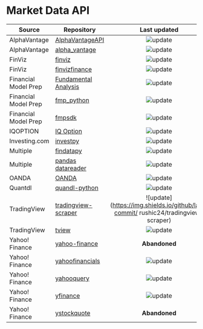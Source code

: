 # Market Data API

| Source               | Repository                                                              |                                     Last updated                                      |
| -------------------- | ----------------------------------------------------------------------- | :-----------------------------------------------------------------------------------: |
| AlphaVantage         | [AlphaVantageAPI](https://github.com/twopirllc/AlphaVantageAPI)         |    ![update](https://img.shields.io/github/last-commit/twopirllc/AlphaVantageAPI)     |
| AlphaVantage         | [alpha_vantage](https://github.com/RomelTorres/alpha_vantage)           |    ![update](https://img.shields.io/github/last-commit/RomelTorres/alpha_vantage)     |
| FinViz               | [finviz](https://github.com/mariostoev/finviz)                          |        ![update](https://img.shields.io/github/last-commit/mariostoev/finviz)         |
| FinViz               | [finvizfinance](https://github.com/lit26/finvizfinance)                 |       ![update](https://img.shields.io/github/last-commit/lit26/finvizfinance)        |
| Financial Model Prep | [Fundamental Analysis](https://github.com/JerBouma/FundamentalAnalysis) |   ![update](https://img.shields.io/github/last-commit/JerBouma/FundamentalAnalysis)   |
| Financial Model Prep | [fmp_python](https://github.com/ikbale/fmp_python)                      |        ![update](https://img.shields.io/github/last-commit/ikbale/fmp_python)         |
| Financial Model Prep | [fmpsdk](https://github.com/daxm/fmpsdk)                                |           ![update](https://img.shields.io/github/last-commit/daxm/fmpsdk)            |
| IQOPTION             | [IQ Option](https://github.com/Lu-Yi-Hsun/iqoptionapi)                  |      ![update](https://img.shields.io/github/last-commit/Lu-Yi-Hsun/iqoptionapi)      |
| Investing.com        | [investpy](https://github.com/alvarobartt/investpy)                     |       ![update](https://img.shields.io/github/last-commit/alvarobartt/investpy)       |
| Multiple             | [findatapy](https://github.com/cuemacro/findatapy)                      |        ![update](https://img.shields.io/github/last-commit/cuemacro/findatapy)        |
| Multiple             | [pandas datareader](https://github.com/pydata/pandas-datareader)        |     ![update](https://img.shields.io/github/last-commit/pydata/pandas-datareader)     |
| OANDA                | [OANDA](https://github.com/hootnot/oanda-api-v20)                       |      ![update](https://img.shields.io/github/last-commit/hootnot/oanda-api-v20)       |
| Quantdl              | [quandl-python](https://github.com/quandl/quandl-python)                |       ![update](https://img.shields.io/github/last-commit/quandl/quandl-python)       |
| TradingView          | [tradingview-scraper](https://github.com/rushic24/tradingview-scraper)  |  ![update](https://img.shields.io/github/last-commit/ rushic24/tradingview-scraper)   |
| TradingView          | [tview](https://github.com/lT-Tl/TradingView-data-scraper)              | ![update](https://img.shields.io/github/last-commit/jchao01/TradingView-data-scraper) |
| Yahoo! Finance       | [yahoo-finance](https://github.com/lukaszbanasiak/yahoo-finance)        |                                     **Abandoned**                                     |
| Yahoo! Finance       | [yahoofinancials](https://github.com/JECSand/yahoofinancials)           |     ![update](https://img.shields.io/github/last-commit/JECSand/yahoofinancials)      |
| Yahoo! Finance       | [yahooquery](https://github.com/dpguthrie/yahooquery)                   |       ![update](https://img.shields.io/github/last-commit/dpguthrie/yahooquery)       |
| Yahoo! Finance       | [yfinance](https://github.com/ranaroussi/yfinance)                      |       ![update](https://img.shields.io/github/last-commit/ranaroussi/yfinance)        |
| Yahoo! Finance       | [ystockquote](https://github.com/cgoldberg/ystockquote)                 |                                     **Abandoned**                                     |